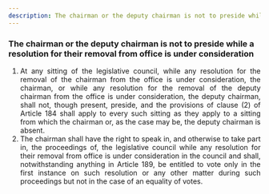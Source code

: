 ```yaml
---
description: The chairman or the deputy chairman is not to preside while a resolution for their removal from office is under consideration
---
```


### The chairman or the deputy chairman is not to preside while a resolution for their removal from office is under consideration

1. <div style="text-align: justify"> At any sitting of the legislative council, while any resolution for the removal of the chairman from the office is under consideration, the chairman, or while any resolution for the removal of the deputy chairman from the office is under consideration, the deputy chairman, shall not, though present, preside, and the provisions of clause (2) of Article 184 shall apply to every such sitting as they apply to a sitting from which the chairman or, as the case may be, the deputy chairman is absent.
2. <div style="text-align: justify"> The chairman shall have the right to speak in, and otherwise to take part in, the proceedings of, the legislative council while any resolution for their removal from office is under consideration in the council and shall, notwithstanding anything in Article 189, be entitled to vote only in the first instance on such resolution or any other matter during such proceedings but not in the case of an equality of votes.
